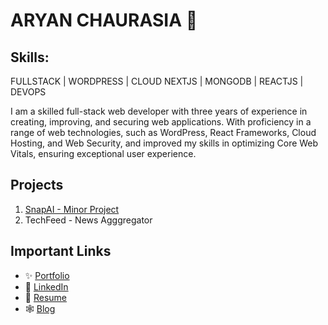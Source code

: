 # ARYAN CHAURASIA 👾

## Skills:
FULLSTACK | WORDPRESS | CLOUD
NEXTJS | MONGODB | REACTJS | DEVOPS

I am a skilled full-stack web developer with three years of experience in creating, improving, and securing web applications. With proficiency in a range of web technologies, such as WordPress, React Frameworks, Cloud Hosting, and Web Security, and improved my skills in optimizing Core Web Vitals, ensuring exceptional user experience. 

## Projects
1. [SnapAI - Minor Project](https://github.com/kulterryan/snapai)
2. TechFeed - News Agggregator

## Important Links
- ✨ [Portfolio](https://aryn.tech)
- 🤖 [LinkedIn](https://linkedin.com/in/thehungrybird/)
- 📄 [Resume](https://aryn.tech/docs/cv-cet.pdf)
- 🕸️ [Blog](https://code.aryn.tech/)
